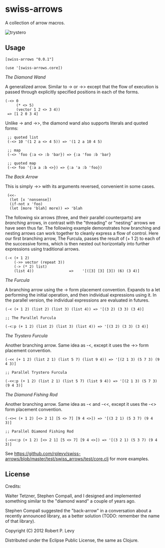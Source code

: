 # swiss-arrows

A collection of arrow macros.

![trystero](http://upload.wikimedia.org/wikipedia/en/archive/a/a9/20060119154504!Trystero-small.png)

## Usage

```
[swiss-arrows "0.0.1"]
```

```
(use '[swiss-arrows.core])
```

*The Diamond Wand*

A generalized arrow.  Similar to -> or ->> except that the flow of execution is passed through explicitly specified positions in each of the forms.

```
(-<> 0
     (* <> 5)
     (vector 1 2 <> 3 4))
 => [1 2 0 3 4]
```

Unlike -> and ->>, the diamond wand also supports literals and quoted forms:

```
 ;; quoted list
 (-<> 10 '(1 2 a <> 4 5)) => '(1 2 a 10 4 5)
 
 ;; map
 (-<> 'foo {:a <> :b 'bar}) => {:a 'foo :b 'bar}

 ;; quoted map
 (-<> foo '{:a a :b <>}) => {:a 'a :b 'foo})
```

*The Back Arrow*

This is simply ->> with its arguments reversed, convenient in some cases.

```
 (<<-
  (let [x 'nonsense])
  (if-not x 'foo)
  (let [more 'blah] more)) => 'blah
```

The following six arrows (three, and their parallel counterparts) are *branching* arrows, in contrast with the "threading" or "nesting" arrows we have seen thus far.  The following example demonstrates how branching and nesting arrows can work together to cleanly express a flow of control. Here our first branching arrow, The Furcula, passes the result of (+ 1 2) to each of the successive forms, which is then nested out horizontally into further expressions using traditional arrows.

```
(-< (+ 1 2)
    (->> vector (repeat 3))
    (-> (* 2) list)
    (list 4))                =>    '[([3] [3] [3]) (6) (3 4)]
```


*The Furcula*

A branching arrow using the -> form placement convention. Expands to a let performing the initial operation, and then individual expressions using it. In the parallel version, the individual expressions are evaluated in futures.

```
(-< (+ 1 2) (list 2) (list 3) (list 4)) => '[(3 2) (3 3) (3 4)]

;; The Parallel Furcula

(-<:p (+ 1 2) (list 2) (list 3) (list 4)) => '[(3 2) (3 3) (3 4)]
```

*The Trystero Furcula*

Another branching arrow. Same idea as -<, except it uses the ->> form placement convention.

```
(-<< (+ 1 2) (list 2 1) (list 5 7) (list 9 4)) => '[(2 1 3) (5 7 3) (9 4 3)]

;; Parallel Trystero Furcula

(-<<:p (+ 1 2) (list 2 1) (list 5 7) (list 9 4)) => '[(2 1 3) (5 7 3) (9 4 3)]
```

*The Diamond Fishing Rod*

Another branching arrow. Same idea as -< and -<<, except it uses the -<> form placement convention.

```
(-<>< (+ 1 2) [<> 2 1] [5 <> 7] [9 4 <>]) => '[(3 2 1) (5 3 7) (9 4 3)]

;; Parallel Diamond Fishing Rod

(-<><:p (+ 1 2) [<> 2 1] [5 <> 7] [9 4 <>]) => '[(3 2 1) (5 3 7) (9 4 3)]
```

See https://github.com/rplevy/swiss-arrows/blob/master/test/swiss_arrows/test/core.clj for more examples.

## License

Credits:

Walter Tetzner, Stephen Compall, and I designed and implemented something similar to the "diamond wand" a couple of years ago.

Stephen Compall suggested the "back-arrow" in a conversation about a recently announced library, as a better solution (TODO: remember the name of that library).

Copyright (C) 2012 Robert P. Levy

Distributed under the Eclipse Public License, the same as Clojure.
